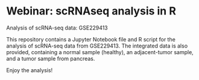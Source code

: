 # Webinar: scRNAseq analysis in R
Analysis of scRNA-seq data: GSE229413

This repository contains a Jupyter Notebook file and R script for the analysis of scRNA-seq data from GSE229413.
The integrated data is also provided, containing a normal sample (healthy), an adjacent-tumor sample, and a tumor sample from pancreas.

Enjoy the analysis!

